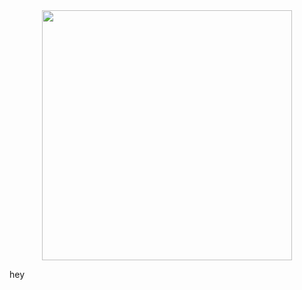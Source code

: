 <div id="header" align="center">
  <img src="https://media.giphy.com/media/Lopx9eUi34rbq/giphy.gif" width="400px"/>
</div>


<p>hey</p>

<!--
**HugoCharles997/HugoCharles997** is a ✨ _special_ ✨ repository because its `README.md` (this file) appears on your GitHub profile.

Here are some ideas to get you started:

- 🔭 I’m currently working on ...
- 🌱 I’m currently learning ...
- 👯 I’m looking to collaborate on ...
- 🤔 I’m looking for help with ...
- 💬 Ask me about ...
- 📫 How to reach me: ...
- 😄 Pronouns: ...
- ⚡ Fun fact: ...
-->
